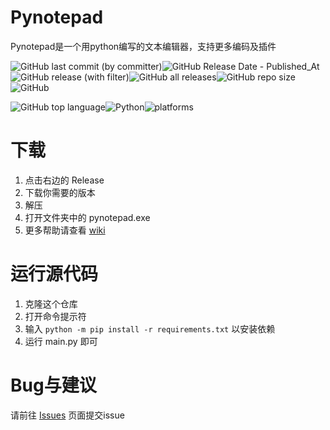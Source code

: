 # Pynotepad

Pynotepad是一个用python编写的文本编辑器，支持更多编码及插件

![GitHub last commit (by committer)](https://img.shields.io/github/last-commit/gyc123456-1/pynotepad)![GitHub Release Date - Published_At](https://img.shields.io/github/release-date/gyc123456-1/pynotepad)![GitHub release (with filter)](https://img.shields.io/github/v/release/gyc123456-1/pynotepad)![GitHub all releases](https://img.shields.io/github/downloads/gyc123456-1/pynotepad/total)![GitHub repo size](https://img.shields.io/github/repo-size/gyc123456-1/pynotepad.svg)![GitHub](https://img.shields.io/github/license/gyc123456-1/pynotepad.svg)

![GitHub top language](https://img.shields.io/github/languages/top/gyc123456-1/pynotepad)![Python](https://img.shields.io/badge/python_version-3.8-green)![platforms](https://img.shields.io/badge/platform-win32%20%7C%20win64-brightgreen.svg)



# 下载
1. 点击右边的 Release
2. 下载你需要的版本
3. 解压
4. 打开文件夹中的 pynotepad.exe
5. 更多帮助请查看 [wiki](https://github.com/gyc123456-1/pynotepad/wiki)

# 运行源代码
1. 克隆这个仓库
2. 打开命令提示符
3. 输入 `python -m pip install -r requirements.txt` 以安装依赖
4. 运行 main.py 即可

# Bug与建议
请前往 [Issues](https://github.com/gyc123456-1/pynotepad/issues) 页面提交issue
